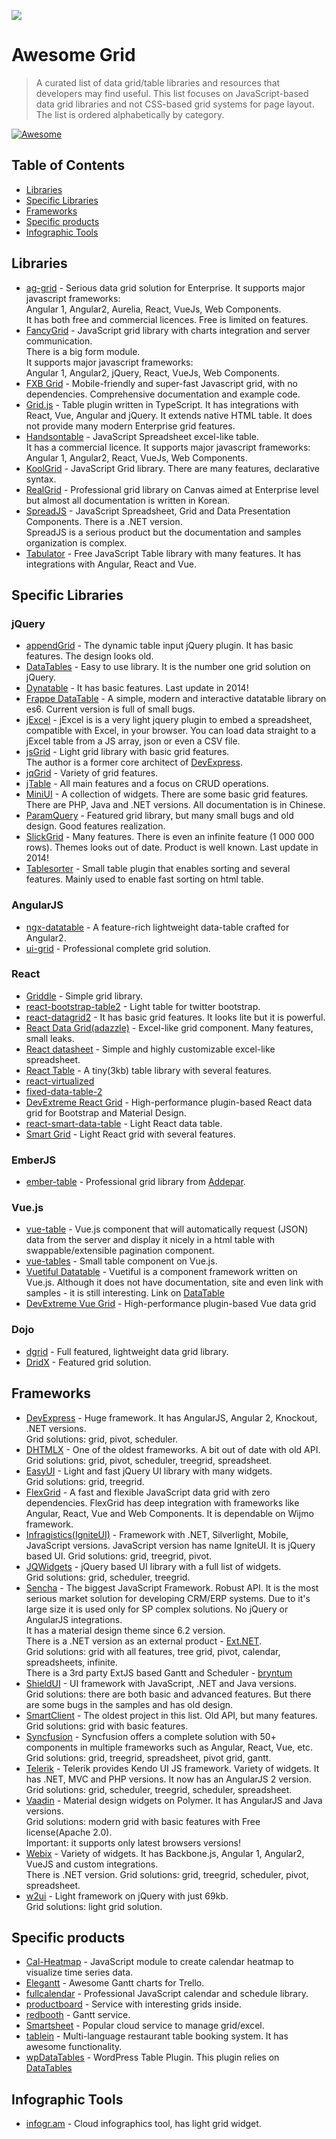 ![](http://fancygrid.com/img/awesome.png)
# Awesome Grid

> A curated list of data grid/table libraries and resources that developers may find useful. This list focuses on JavaScript-based data grid libraries and not CSS-based grid systems for page layout. The list is ordered alphabetically by category.

[![Awesome](https://cdn.rawgit.com/sindresorhus/awesome/d7305f38d29fed78fa85652e3a63e154dd8e8829/media/badge.svg)](https://github.com/sindresorhus/awesome)

## Table of Contents
*  [Libraries](#libraries)
*  [Specific Libraries](#specific-libraries)
*  [Frameworks](#frameworks)
*  [Specific products](#specific-products)
*  [Infographic Tools](#infographic-tools)

## Libraries
* [ag-grid](http://ag-grid.com/) - Serious data grid solution for Enterprise. It supports major javascript frameworks:  
Angular 1, Angular2, Aurelia, React, VueJs, Web Components.  
It has both free and commercial licences.  Free is limited on features.
* [FancyGrid](http://www.fancygrid.com/) - JavaScript grid library with charts integration and server communication.  
There is a big form module.  
It supports major javascript frameworks:  
Angular 1, Angular2, jQuery, React, VueJs, Web Components.  
* [FXB Grid](https://www.javascript-grid-control.com) - Mobile-friendly and super-fast Javascript grid, with no dependencies. Comprehensive documentation and example code.  
* [Grid.js](http://gridjs.io/) - Table plugin written in TypeScript. It has integrations with React, Vue, Angular and jQuery. It extends native HTML table. It does not provide 
many modern Enterprise grid features.
* [Handsontable](http://handsontable.com/) - JavaScript Spreadsheet excel-like table.  
 It has a commercial licence. 
 It supports major javascript frameworks: Angular 1, Angular2, React, VueJs, Web Components.  
* [KoolGrid](http://koolchart.com/koolgrid) - JavaScript Grid library. There are many features, declarative syntax.  
* [RealGrid](http://www.realgrid.com/) - Professional grid library on Canvas aimed at Enterprise level but almost all documentation is written in Korean.  
* [SpreadJS](http://spread.grapecity.com/spreadjs/) - JavaScript Spreadsheet, Grid and Data Presentation Components. There is a .NET version.  
SpreadJS is a serious product but the documentation and samples organization is complex.  
* [Tabulator](http://tabulator.info/) - Free JavaScript Table library with many features. It has integrations with Angular, React and Vue.


## Specific Libraries
### jQuery
* [appendGrid](http://appendgrid.apphb.com/) - The dynamic table input jQuery plugin. It has basic features. The design looks old.  
* [DataTables](http://datatables.net/) - Easy to use library. It is the number one grid solution on jQuery.  
* [Dynatable](http://dynatable.com/) - It has basic features. Last update in 2014!  
* [Frappe DataTable](https://frappe.io/datatable) - A simple, modern and interactive datatable library on es6. Current version is full of small bugs.  
* [jExcel](https://github.com/paulhodel/jexcel) - jExcel is is a very light jquery plugin to embed a spreadsheet, compatible with Excel, in your browser. You can load data straight to a jExcel table from a JS array, json or even a CSV file.  
* [jsGrid](http://js-grid.com/) - Light grid library with basic grid features.  
The author is a former core architect of [DevExpress](http://js.devexpress.com/).
* [jqGrid](http://trirand.com/) - Variety of grid features.  
* [jTable](https://github.com/hikalkan/jtable) - All main features and a focus on CRUD operations.
* [MiniUI](http://miniui.com) - A collection of widgets. There are some basic grid features. There are PHP, Java and .NET versions. All documentation is in Chinese.
* [ParamQuery](http://paramquery.com/) - Featured grid library, but many small bugs and old design.
Good features realization.
* [SlickGrid](https://github.com/mleibman/SlickGrid) - Many features. There is even an infinite feature (1 000 000 rows). Themes looks out of date. Product is well known. Last update in 2014!  
* [Tablesorter](https://github.com/christianbach/tablesorter) - Small table plugin that enables sorting and several features.  Mainly used to enable fast sorting on html table.  

### AngularJS
* [ngx-datatable](https://swimlane.gitbooks.io/ngx-datatable/) - A feature-rich lightweight data-table crafted for Angular2.
* [ui-grid](http://ui-grid.info/) - Professional complete grid solution.

### React
* [Griddle](http://griddlegriddle.github.io/Griddle/) - Simple grid library.  
* [react-bootstrap-table2](https://react-bootstrap-table.github.io/react-bootstrap-table2) - Light table for twitter bootstrap.  
* [react-datagrid2](https://github.com/stevelacy/react-datagrid2) - It has basic grid features. It looks lite but it is powerful.  
* [React Data Grid(adazzle)](http://adazzle.github.io/react-data-grid/) - Excel-like grid component. Many features, small leaks.  
* [React datasheet](https://nadbm.github.io/react-datasheet) - Simple and highly customizable excel-like spreadsheet.  
* [React Table](https://github.com/tannerlinsley/react-table) - A tiny(3kb) table library with several features.
* [react-virtualized](https://bvaughn.github.io/react-virtualized)
* [fixed-data-table-2](http://schrodinger.github.io/fixed-data-table-2/)
* [DevExtreme React Grid](https://devexpress.github.io/devextreme-reactive/react/grid/) - High-performance plugin-based React data grid for Bootstrap and Material Design.
* [react-smart-data-table](https://github.com/joaocarmo/react-smart-data-table) - Light React data table.
* [Smart Grid](https://mukuljainx.github.io/smart-grid/) - Light React grid with several features.

### EmberJS
* [ember-table](https://github.com/addepar/ember-table) - Professional grid library from [Addepar](https://www.addepar.com/).  

### Vue.js
* [vue-table](https://github.com/ratiw/vue-table) - Vue.js component that will automatically request (JSON) data from the server and display it nicely in a html table with swappable/extensible pagination component.
* [vue-tables](https://github.com/matfish2/vue-tables) - Small table component on Vue.js.
* [Vuetiful Datatable](https://github.com/andrewcourtice/vuetiful) - Vuetiful is a component framework written on Vue.js. Although it does not have documentation, site and even link with samples - it is still interesting. Link on [DataTable](http://codepen.io/andrewcourtice/full/woQzpa)
* [DevExtreme Vue Grid](https://devexpress.github.io/devextreme-reactive/vue/grid/) - High-performance plugin-based Vue data grid

### Dojo
* [dgrid](http://dgrid.io/) - Full featured, lightweight data grid library.  
* [DridX](http://oria.github.io/gridx/) - Featured grid solution.  

## Frameworks
* [DevExpress](http://js.devexpress.com/) - Huge framework. It has AngularJS, Angular 2, Knockout, .NET versions.  
Grid solutions: grid, pivot, scheduler.
* [DHTMLX](http://dhtmlx.com/) - One of the oldest frameworks. A bit out of date with old API.  
Grid solutions: grid, pivot, scheduler, treegrid, spreadsheet.
* [EasyUI](http://www.jeasyui.com/) - Light and fast jQuery UI library with many widgets.  
Grid solutions: grid, treegrid.
* [FlexGrid](https://www.grapecity.com/en/wijmo-flexgrid) - A fast and flexible JavaScript data grid with zero dependencies. FlexGrid has deep integration with frameworks like Angular, React, Vue and Web Components. It is dependable on Wijmo framework.  
* [Infragistics(IgniteUI)](http://infragistics.com/products/jquery) - Framework with .NET, Silverlight, Mobile, JavaScript versions. JavaScript version has name IgniteUI. It is jQuery based UI.
Grid solutions: grid, treegrid, pivot.
* [JQWidgets](http://www.jqwidgets.com/) - jQuery based UI library with a full list of widgets.  
Grid solutions: grid, scheduler, treegrid.
* [Sencha](http://sencha.com/) - The biggest JavaScript Framework. Robust API. It is the most serious market solution for developing  CRM/ERP systems. Due to it's large size it is used only for SP complex solutions. No jQuery or AngularJS integrations.  
It has a material design theme since 6.2 version.  
There is a .NET version as an external product - [Ext.NET](http://ext.net/).  
Grid solutions: grid with all features, tree grid, pivot, calendar, spreadsheets, infinite.  
There is a 3rd party ExtJS based Gantt and Scheduler - [bryntum](http://bryntum.com)
* [ShieldUI](http://www.shieldui.com/) - UI framework with JavaScript, .NET and Java versions.  
Grid solutions: there are both basic and advanced features. But there are some bugs in the samples and has old design.  
* [SmartClient](http://www.smartclient.com/) - The oldest project in this list. Old API, but many features.  
Grid solutions: grid with basic features.
* [Syncfusion](https://www.syncfusion.com/products/javascript/) - Syncfusion offers a complete solution with 50+ components in multiple frameworks such as Angular, React, Vue, etc.
Grid solutions: grid, treegrid, spreadsheet, pivot grid, gantt.
* [Telerik](http://www.telerik.com/) - Telerik provides Kendo UI JS framework. Variety of widgets. It has .NET, MVC and PHP versions. It now has an AngularJS 2 version.
Grid solutions: grid, scheduler, treegrid, scheduler, spreadsheet.
* [Vaadin](http://vaadin.com/) - Material design widgets on Polymer. It has AngularJS and Java versions.   
Grid solutions: modern grid with basic features with Free license(Apache 2.0).  
Important: it supports only latest browsers versions!
* [Webix](http://webix.com/) - Variety of widgets. It has Backbone.js, Angular 1, Angular2, VueJS and custom integrations.  
There is .NET version.
Grid solutions: grid, treegrid, scheduler, pivot, spreadsheet.
* [w2ui](http://w2ui.com/) - Light framework on jQuery with just 69kb.  
Grid solutions: light grid solution.

## Specific products
* [Cal-Heatmap](http://cal-heatmap.com/) - JavaScript module to create calendar heatmap to visualize time series data.
* [Elegantt](https://elegantt.com/) - Awesome Gantt charts for Trello.
* [fullcalendar](http://fullcalendar.io) - Professional JavaScript calendar and schedule library.
* [productboard](https://productboard.com) - Service with interesting grids inside.
* [redbooth](http://redbooth.com) - Gantt service.
* [Smartsheet](https://smartsheet.com) - Popular cloud service to manage grid/excel.
* [tablein](http://tablein.com) - Multi-language restaurant table booking system. It has awesome functionality.
* [wpDataTables](http://wpdatatables.com/) - WordPress Table Plugin. This plugin relies on [DataTables](http://datatables.net/)

## Infographic Tools
* [infogr.am](http://infogr.am) - Cloud infographics tool, has light grid widget.
